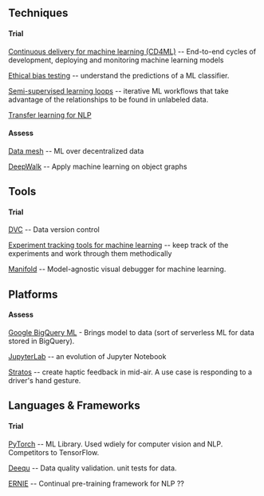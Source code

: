 ## Techniques

#### Trial

[Continuous delivery for machine learning (CD4ML)](https://www.thoughtworks.com/radar/techniques?blipid=201904066) -- End-to-end cycles of development, deploying and monitoring machine learning models

[Ethical bias testing](https://www.thoughtworks.com/radar/techniques?blipid=201911054) -- understand the predictions of a ML classifier.

[Semi-supervised learning loops](https://www.thoughtworks.com/radar/techniques?blipid=201911052) -- iterative ML workflows that take advantage of the relationships to be found in unlabeled data.

[Transfer learning for NLP](https://www.thoughtworks.com/radar/techniques?blipid=201904062) 

#### Assess

[Data mesh](https://www.thoughtworks.com/radar/techniques?blipid=201911051) -- ML over decentralized data

[DeepWalk](https://www.thoughtworks.com/radar/techniques?blipid=202005085) -- Apply machine learning on object graphs

## Tools

#### Trial

[DVC](https://www.thoughtworks.com/radar/tools?blipid=202005061) -- Data version control

[Experiment tracking tools for machine learning](https://www.thoughtworks.com/radar/tools?blipid=201911042) -- keep track of the experiments and work through them methodically

[Manifold](https://www.thoughtworks.com/radar/tools?blipid=202005100) -- Model-agnostic visual debugger for machine learning.

## Platforms

#### Assess

[Google BigQuery ML](https://www.thoughtworks.com/radar/platforms?blipid=202005040) - Brings model to data (sort of serverless ML for data stored in BigQuery).

[JupyterLab](https://www.thoughtworks.com/radar/platforms?blipid=202005034) -- an evolution of Jupyter Notebook

[Stratos](https://www.thoughtworks.com/radar/platforms?blipid=202005037) -- create haptic feedback in mid-air.  A use case is responding to a driver's hand gesture.

## Languages & Frameworks

#### Trial

[PyTorch](https://www.thoughtworks.com/radar/languages-and-frameworks?blipid=1172) -- ML Library. Used wdiely for computer vision and NLP. Competitors to TensorFlow. 

[Deequ](https://www.thoughtworks.com/radar/languages-and-frameworks?blipid=202005024) -- Data quality validation. unit tests for data.

[ERNIE]() -- Continual pre-training framework for NLP ??



